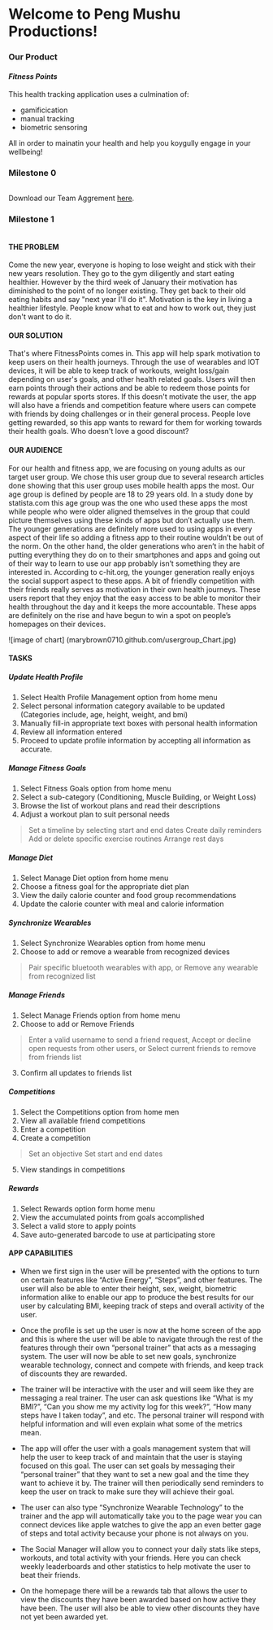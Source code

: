 # **Welcome to Peng Mushu Productions!**



### **Our Product** 
#### *Fitness Points*
This health tracking application uses a culmination of:
- gamificication
- manual tracking
- biometric sensoring

All in order to mainatin your health and help you koygully engage in your wellbeing!


### **Milestone 0**
```markdown
```
Download our Team Aggrement [here](http://drive.google.com/file/d/1nko715Uob7-XzCvR66tYGkR9t6KuA3ZM/view?usp=sharing).

### **Milestone 1**
```markdown
```
#### **THE PROBLEM**
Come the new year, everyone is hoping to lose weight and stick with their new years resolution. They go to the gym diligently and start eating healthier. However by the third week of January their motivation has diminished to the point of no longer existing. They get back to their old eating habits and say "next year I'll do it". Motivation is the key in living a healthier lifestyle. People know what to eat and how to work out, they just don't want to do it. 

#### **OUR SOLUTION**
That's where FitnessPoints comes in. This app will help spark motivation to keep users on their health journeys. Through the use of wearables and IOT devices, it will be able to keep track of workouts, weight loss/gain depending on user's goals, and other health related goals. Users will then earn points through their actions and be able to redeem those points for rewards at popular sports stores. If this doesn't motivate the user, the app will also have a friends and competition feature where users can compete with friends by doing challenges or in their general process. People love getting rewarded, so this app wants to reward for them for working towards their health goals. Who doesn't love a good discount?

#### **OUR AUDIENCE**
For our health and fitness app, we are focusing on young adults as our target user group. We chose this user group due to several research articles done showing that this user group uses mobile health apps the most. Our age group is defined by people are 18 to 29 years old. In a study done by statista.com this age group was the one who used these apps the most while people who were older aligned themselves in the group that could picture themselves using these kinds of apps but don’t actually use them. The younger generations are definitely more used to using apps in every aspect of their life so adding a fitness app to their routine wouldn’t be out of the norm. On the other hand, the older generations who aren’t in the habit of putting everything they do on to their smartphones and apps and going out of their way to learn to use our app probably isn’t something they are interested in. According to c-hit.org, the younger generation really enjoys the social support aspect to these apps. A bit of friendly competition with their friends really serves as motivation in their own health journeys. These users report that they enjoy that the easy access to be able to monitor their health throughout the day and it keeps the more accountable. These apps are definitely on the rise and have begun to win a spot on people’s homepages on their devices. 

![image of chart] (marybrown0710.github.com/usergroup_Chart.jpg)
#### **TASKS**
##### **Update Health Profile**
1.  Select Health Profile Management option from home menu
2.  Select personal information category available to be updated (Categories include, age, height, weight, and bmi)
3.	Manually fill-in appropriate text boxes with personal health information
4.	Review all information entered
5.	Proceed to update profile information by accepting all information as accurate.
##### **Manage Fitness Goals**
1.	Select Fitness Goals option from home menu
2.	Select a sub-category (Conditioning, Muscle Building, or Weight Loss)
3.	Browse the list of workout plans and read their descriptions
4.	 Adjust a workout plan to suit personal needs
  >	 Set a timeline by selecting start and end dates
  >	Create daily reminders
  >	Add or delete specific exercise routines
  > Arrange rest days
##### **Manage Diet**
1.	Select Manage Diet option from home menu
2.	Choose a fitness goal for the appropriate diet plan
3.	View the daily calorie counter and food group recommendations
4.	Update the calorie counter with meal and calorie information
##### **Synchronize Wearables**
1.	Select Synchronize Wearables option from home menu
2.	Choose to add or remove a wearable from recognized devices
  >	Pair specific bluetooth wearables with app, or
  >	Remove any wearable from recognized list
##### **Manage Friends**
1.	Select Manage Friends option from home menu
2.	Choose to add or Remove Friends
  >	Enter a valid username to send a friend request,
  >	Accept or decline open requests from other users, or
  >	Select current friends to remove from friends list
3.  Confirm all updates to friends list
##### **Competitions**
1.	Select the Competitions option from home men
2.	View all available friend competitions
3.	Enter a competition
4.	 Create a competition
  >	Set an objective 
  >	Set start and end dates
5.	View standings in competitions
##### **Rewards**
1.	Select Rewards option form home menu
2.	View the accumulated points from goals accomplished
3.	Select a valid store to apply points
4.	Save auto-generated barcode to use at participating store

#### **APP CAPABILITIES**
-	When we first sign in the user will be presented with the options to turn on certain features like “Active Energy”,  “Steps”, and other features.  The user will also be able to enter their height, sex, weight, biometric information alike to enable our app to produce the best results for our user by calculating BMI, keeping track of steps and overall activity of the user.

- Once the profile is set up the user is now at the home screen of the app and this is where the user will be able to navigate through the rest of the features through their own “personal trainer” that acts as a messaging system.  The user will now be able to set new goals, synchronize wearable technology, connect and compete with friends, and keep track of discounts they are rewarded.

-	The trainer will be interactive with the user and will seem like they are messaging a real trainer.  The user can ask questions like “What is my BMI?”, “Can you show me my activity log for this week?”,   “How many steps have I taken today”, and etc.  The personal trainer will respond with helpful information and will even explain what some of the metrics mean.

- The app will offer the user with a goals management system that will help the user to keep track of and maintain that the user is staying focused on this goal.  The user can set goals by messaging their “personal trainer” that they want to set a new goal and the time they want to achieve it by.  The trainer will then periodically send reminders to keep the user on track to make sure they will achieve their goal.

- The user can also type “Synchronize Wearable Technology” to the trainer and the app will automatically take you to the page wear you can connect devices like apple watches to give the app an even better gage of steps and total activity because your phone is not always on you.  

- The Social Manager will allow you to connect your daily stats like steps, workouts, and total activity with your friends.  Here you can check weekly leaderboards and other statistics to help motivate the user to beat their friends.  

- On the homepage there will be a rewards tab that allows the user to view the discounts they have been awarded based on how active they have been.  The user will also be able to view other discounts they have not yet been awarded yet.




 


